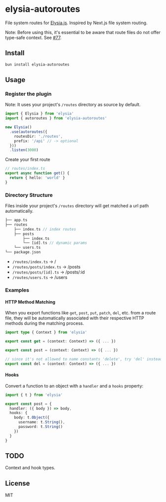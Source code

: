 # elysia-autoroutes

File system routes for [Elysia.js](https://elysiajs.com/). Inspired by Next.js file system routing.

Note: Before using this, it's essential to be aware that route files do not offer type-safe context. See [#77](https://github.com/elysiajs/elysia/issues/77#issuecomment-1657129158).

## Install

```bash
bun install elysia-autoroutes
```

## Usage

### Register the plugin

Note: It uses your project's `/routes` directory as source by default.

```ts
import { Elysia } from 'elysia'
import { autoroutes } from 'elysia-autoroutes'

new Elysia()
  .use(autoroutes({
    routesDir: './routes',
    prefix: '/api' // -> optional
  }))
  .listen(3000)
```

Create your first route

```ts
// routes/index.ts
export async function get() {
  return { hello: 'world' }
}
```

### Directory Structure

Files inside your project's `/routes` directory will get matched a url path automatically.

```php
├── app.ts
├── routes
    ├── index.ts // index routes
    ├── posts
        ├── index.ts
        └── [id].ts // dynamic params
    └── users.ts
└── package.json
```

- `/routes/index.ts` → /
- `/routes/posts/index.ts` → /posts
- `/routes/posts/[id].ts` → /posts/:id
- `/routes/users.ts` → /users

### Examples

#### HTTP Method Matching

When you export functions like `get`, `post`, `put`, `patch`, `del`, etc. from a route file, they will be automatically associated with their respective HTTP methods during the matching process.

```ts
import type { Context } from 'elysia'

export const get = (context: Context) => ({ ... })

export const post = (context: Context) => ({ ... })

// since it's not allowed to name constants 'delete', try 'del' instead
export const del = (context: Context) => ({ ... })
```

#### Hooks

Convert a function to an object with a `handler` and a `hooks` property:

```ts
import { t } from 'elysia'

export const post = {
  handler: ({ body }) => body,
  hooks: {
    body: t.Object({
      username: t.String(),
      password: t.String()
    })
  }
}
```

## TODO

Context and hook types.

## License

MIT

